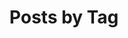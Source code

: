 ---
title: "Posts by Tag"
permalink: /blog/tags/
layout: tags
author_profile: true
sidebar:
    nav: "blog"
---